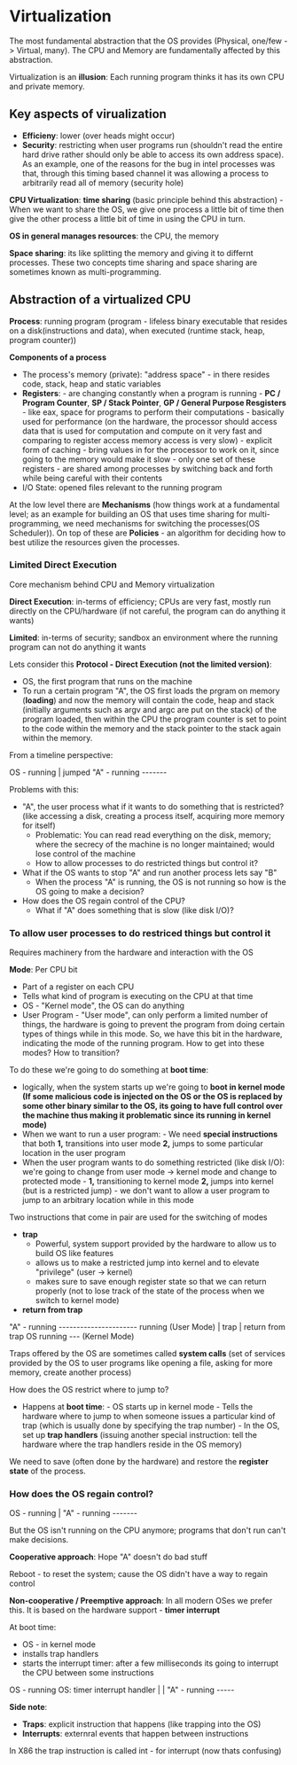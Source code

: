 # Virtualization
The most fundamental abstraction that the OS provides (Physical, one/few -> Virtual, many). The CPU and Memory are fundamentally affected by this abstraction.

Virtualization is an **illusion**: Each running program thinks it has its own CPU and private memory.
## Key aspects of virualization
- **Efficieny**: lower (over heads might occur)
- **Security**: restricting when user programs run (shouldn't read the entire hard drive rather should only be able to access its own address space). As an example, one of the reasons for the bug in intel processes was that, through this timing based channel it was allowing a process to arbitrarily read all of memory (security hole)

**CPU Virtualization**: **time sharing** (basic principle behind this abstraction) - When we want to share the OS, we give one process a little bit of time then give the other process a little bit of time in using the CPU in turn.

**OS in general manages resources**: the CPU, the memory

**Space sharing**: its like splitting the memory and giving it to differnt processes. These two concepts time sharing and space sharing are sometimes known as multi-programming.

## Abstraction of a virtualized CPU
**Process**: running program (program - lifeless binary executable that resides on a disk(instructions and data), when executed (runtime stack, heap, program counter))

**Components of a process**

- The process's memory (private): "address space" - in there resides code, stack, heap and static variables
- **Registers**: 
      - are changing constantly when a program is running
      - **PC / Program Counter**, **SP / Stack Pointer**, **GP / General Purpose Resgisters** - like eax, space for programs to perform their computations
      - basically used for performance (on the hardware, the processor should access data that is used for computation and compute on it very fast and comparing to register access memory access is very slow)
      - explicit form of caching - bring values in for the processor to work on it, since going to the memory would make it slow
      - only one set of these registers - are shared among processes by switching back and forth while being careful with their contents
- I/O State: opened files relevant to the running program

At the low level there are **Mechanisms** (how things work at a fundamental level; as an example for building an OS that uses time sharing for multi-programming, we need mechanisms for switching the processes(OS Scheduler)). On top of these are **Policies** - an algorithm for deciding how to best utilize the resources given the processes.

### Limited Direct Execution
Core mechanism behind CPU and Memory virtualization

**Direct Execution**: in-terms of efficiency; CPUs are very fast, mostly run directly on the CPU/hardware (if not careful, the program can do anything it wants)


**Limited**: in-terms of security; sandbox an environment where the running program can not do anything it wants

Lets consider this **Protocol - Direct Execution (not the limited version)**: 

- OS, the first program that runs on the machine
- To run a certain program "A", the OS first loads the prgram on memory (**loading**) and now the memory will contain the code, heap and stack (initially arguments such as argv and argc are put on the stack) of the program loaded, then within the CPU the program counter is set to point to the code within the memory and the stack pointer to the stack again within the memory.

From a timeline perspective:

OS - running
            | jumped
            "A" - running -------
            
Problems with this: 

- "A", the user process what if it wants to do something that is restricted? (like accessing a disk, creating a process itself, acquiring more memory for itself)
    - Problematic: You can read read everything on the disk, memory; where the secrecy of the machine is no longer maintained; would lose control of the machine
    - How to allow processes to do restricted things but control it?
- What if the OS wants to stop "A" and run another process lets say "B" 
    - When the process "A" is running, the OS is not running so how is the OS going to make a decision?
- How does the OS regain control of the CPU? 
    -  What if "A" does something that is slow (like disk I/O)?


### To allow user processes to do restriced things but control it
Requires machinery from the hardware and interaction with the OS

**Mode**: Per CPU bit

- Part of a register on each CPU
- Tells what kind of program is executing on the CPU at that time
- OS - "Kernel mode", the OS can do anything
- User Program - "User mode", can only perform a limited number of things, the hardware is going to prevent the program from doing certain types of things while in this mode. So, we have this bit in the hardware, indicating the mode of the running program. 
How to get into these modes?
How to transition?
    
    
To do these we're going to do something at **boot time**:

- logically, when the system starts up we're going to **boot in kernel mode** **(If some malicious code is injected on the OS or the OS is replaced by some other binary similar to the OS, its going to have full control over the machine thus making it problematic since its running in kernel mode)**
- When we want to run a user program:
      - We need **special instructions** that both **1,** transitions into user mode **2,** jumps to some particular location in the user program
- When the user program wants to do something restricted (like disk I/O): we're going to change from user mode -> kernel mode and change to protected mode
      - **1,** transitioning to kernel mode **2,** jumps into kernel (but is a restricted jump) - we don't want to allow a user program to jump to an arbitrary location while in this mode

Two instructions that come in pair are used for the switching of modes

- **trap**
    - Powerful, system support provided by the hardware to allow us to build OS like features
    - allows us to make a restricted jump into kernel and to elevate "privilege" (user -> kernel)
    - makes sure to save enough register state so that we can return properly (not to lose track of the state of the process when we switch to kernel mode)
- **return from trap**

"A" - running              ---------------------- running   (User Mode)
             | trap        | return from trap
             OS running ---                                 (Kernel Mode)


Traps offered by the OS are sometimes called **system calls** (set of services provided by the OS to user programs like opening a file, asking for more memory, create another process)

How does the OS restrict where to jump to?

- Happens at **boot time**:
      - OS starts up in kernel mode
      - Tells the hardware where to jump to when someone issues a particular kind of trap (which is usually done by specifying the trap number)
      - In the OS, set up **trap handlers** (issuing another special instruction: tell the hardware where the trap handlers reside in the OS memory)

We need to save (often done by the hardware) and restore the **register state** of the process.

### How does the OS regain control?
OS - running
            | 
            "A" - running -------

But the OS isn't running on the CPU anymore; programs that don't run can't make decisions.

**Cooperative approach**: Hope "A" doesn't do bad stuff

Reboot - to reset the system; cause the OS didn't have a way to regain control

**Non-cooperative / Preemptive approach**: In all modern OSes we prefer this. It is based on the hardware support - **timer interrupt**

At boot time: 

- OS - in kernel mode
- installs trap handlers
- starts the interrupt timer: after a few milliseconds its going to interrupt the CPU between some instructions
      
OS - running                   OS: timer interrupt handler
            |                 |
            "A" - running -----



**Side note**:

- **Traps**: explicit instruction that happens (like trapping into the OS)
- **Interrupts**: externral events that happen between instructions

In X86 the trap instruction is called int - for interrupt (now thats confusing)

